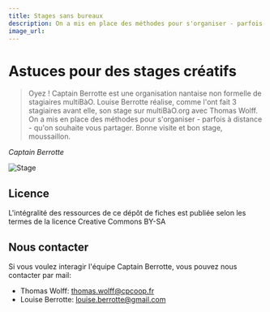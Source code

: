 ```yaml
---
title: Stages sans bureaux
description: On a mis en place des méthodes pour s'organiser - parfois à distance - qu'on souhaite vous partager.
image_url: 
---
```


# Astuces pour des stages créatifs

> Oyez !
> Captain Berrotte est une organisation nantaise non formelle de stagiaires multiBàO. 
> Louise Berrotte réalise, comme l'ont fait 3 stagiaires avant elle, son stage sur multiBàO.org avec Thomas Wolff. 
> On a mis en place des méthodes pour s'organiser - parfois à distance - qu'on souhaite vous partager.
> Bonne visite et bon stage, moussaillon.

*Captain Berrotte*

![Stage](https://github.com/captain-berrotte/bons_plans_teletravail/blob/master/media/surfing_stage.jpg?raw=true)

## Licence

L'intégralité des ressources de ce dépôt de fiches est publiée selon les termes de la licence Creative Commons BY-SA

## Nous contacter

Si vous voulez interagir l'équipe Captain Berrotte, vous pouvez nous contacter par mail:

* Thomas Wolff: thomas.wolff@cpcoop.fr
* Louise Berrotte: louise.berrotte@gmail.com
